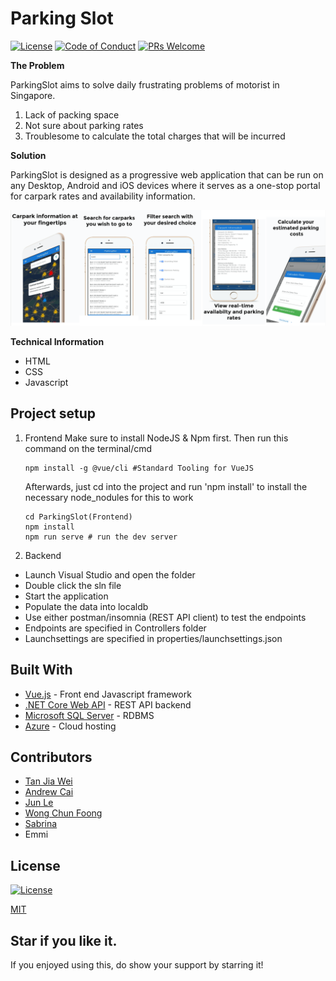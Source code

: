 # Parking Slot

[![License](http://img.shields.io/:license-mit-blue.svg?style=flat-square)](http://badges.mit-license.org) [![Code of Conduct](https://img.shields.io/badge/code%20of-conduct-ff69b4.svg)](https://microsoft.github.io/codeofconduct/) [![PRs Welcome](https://img.shields.io/badge/PRs-welcome-brightgreen.svg?style=flat-square)](http://makeapullrequest.com)

**The Problem**

ParkingSlot aims to solve daily frustrating problems of motorist in Singapore. 
1. Lack of packing space
2. Not sure about parking rates
3. Troublesome to calculate the total charges that will be incurred

**Solution**

ParkingSlot is designed as a progressive web application that can be run on any Desktop, Android and iOS devices where it serves as a one-stop portal for carpark rates and availability information.

![Web app Preview](https://github.com/JiaweiTan/CZ2006-SWEN-Parking-Slot/blob/master/preview.png?raw=true)

**Technical Information**
* HTML
* CSS
* Javascript

## Project setup
1. Frontend
Make sure to install NodeJS & Npm first. Then run this command on the terminal/cmd 
	```
	npm install -g @vue/cli #Standard Tooling for VueJS
	```
	Afterwards, just cd into the project and run 'npm install' to install the necessary node_nodules for this to work

	```
	cd ParkingSlot(Frontend) 
	npm install
	npm run serve # run the dev server
	```
2. Backend
- Launch Visual Studio and open the folder
- Double click the sln file
- Start the application 
- Populate the data into localdb
- Use either postman/insomnia (REST API client) to test the endpoints
- Endpoints are specified in Controllers folder
- Launchsettings are specified in properties/launchsettings.json

## Built With
- [Vue.js](https://vuejs.org/) - Front end Javascript framework
- [.NET Core Web API](https://docs.microsoft.com/en-us/aspnet/core/tutorials/first-web-api?view=aspnetcore-3.1&tabs=visual-studio) - REST API backend
- [Microsoft SQL Server]([https://www.microsoft.com/en-us/sql-server/default.aspx]) - RDBMS
- [Azure](https://azure.microsoft.com/) - Cloud hosting

## Contributors

- [Tan Jia Wei](https://github.com/JiaweiTan/)
- [Andrew Cai](https://github.com/leroment/)
- [Jun Le](https://github.com/jlgoh)
- [Wong Chun Foong](https://github.com/chunfoong/)
- [Sabrina](https://github.com/sabby04/)
- Emmi

## License
[![License](http://img.shields.io/:license-mit-blue.svg?style=flat-square)](http://badges.mit-license.org)

[MIT](https://github.com/JiaweiTan/CZ2006-SWEN-Parking-Slot/blob/master/LICENSE)

## Star if you like it.
If you enjoyed using this, do show your support by starring it!


